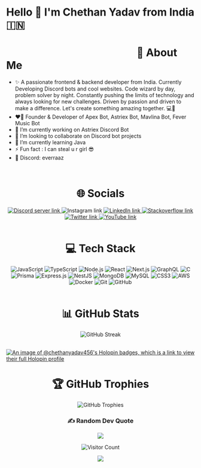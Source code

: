 # Hello 👋 I'm Chethan Yadav from India 🇮🇳
# ⠀⠀⠀⠀⠀⠀⠀⠀⠀⠀⠀⠀⠀⠀⠀⠀⠀💫 About Me
- ✨ A passionate frontend & backend developer from India. Currently Developing Discord bots and cool websites. Code wizard by day, problem solver by night. Constantly pushing the limits of technology and always looking for new challenges. Driven by passion and driven to make a difference. Let's create something amazing together. 💻🚀
- ❤️‍🔥 Founder & Developer of Apex Bot, Astriex Bot, Mavlina Bot, Fever Music Bot
- 🔭 I’m currently working on Astriex Discord Bot
- 👯 I’m looking to collaborate on Discord bot projects
- 🌱 I’m currently learning Java
- ⚡ Fun fact : I can steal u r girl 😎 
- 🐔 Discord: everraaz

<br/>
<h1 align="center">🌐 Socials</h1>

<div align="center">
    <a href="htttps://discord.gg/YVn6nUycHU" target="_blank">
        <img src="https://img.shields.io/badge/Discord-%237289DA.svg?logo=discord&logoColor=white" alt="Discord server link">
    </a>
    <a> 
        <img src="https://img.shields.io/badge/Instagram-%23E4405F.svg?logo=Instagram&logoColor=white" alt="Instagram link">
    </a>
    <a href="https://linkedin.com/in/chethan-yadav" target="_blank">
        <img src="https://img.shields.io/badge/LinkedIn-%230077B5.svg?logo=linkedin&logoColor=white" alt="LinkedIn link">
    </a>
    <a href="https://stackoverflow.com/users/18890241" target="_blank">
        <img src="https://img.shields.io/badge/-Stackoverflow-FE7A16?logo=stack-overflow&logoColor=white" alt="Stackoverflow link">
    </a>
    <a href="https://twitter.com/chethanyadav456" target="_blank">
        <img src="https://img.shields.io/badge/Twitter-%231DA1F2.svg?logo=Twitter&logoColor=white" alt="Twitter link">
    </a>
    <a href="https://youtube.com/c/UCcPqBRJ_8Zqa8x6qRreXBgw" target="_blank">
        <img src="https://img.shields.io/badge/YouTube-%23FF0000.svg?logo=YouTube&logoColor=white" alt="YouTube link">
    </a>
</div>
<br/>

<h1 align="center">💻 Tech Stack</h1>
<div align="center">
    <img src="https://img.shields.io/badge/-JavaScript-black?style=flat-square&logo=javascript" alt="JavaScript">
    <img src="https://img.shields.io/badge/-TypeScript-007ACC?style=flat-square&logo=typescript" alt="TypeScript">
    <img src="https://img.shields.io/badge/-Nodejs-black?style=flat-square&logo=Node.js" alt="Node.js">
    <img src="https://img.shields.io/badge/-React-black?style=flat-square&logo=react" alt="React">
    <img src="https://img.shields.io/badge/-Next.js-black?style=flat-square&logo=next.js" alt="Next.js">
    <img src="https://img.shields.io/badge/-GraphQL-E10098?style=flat-square&logo=graphql" alt="GraphQL">
    <img src="https://img.shields.io/badge/C-311C87?style=flat-square&logo=C" alt="C">
    <img src="https://img.shields.io/badge/-Prisma-2D3748?style=flat-square&logo=prisma" alt="Prisma">
    <img src="https://img.shields.io/badge/-Express.js-787878?style=flat-square&logo=express" alt="Express.js">
    <img src="https://img.shields.io/badge/-html5-black?style=flat-square&logo=html5" alt="NestJS">
    <img src="https://img.shields.io/badge/-MongoDB-black?style=flat-square&logo=mongodb" alt="MongoDB">
    <img src="https://img.shields.io/badge/-MySQL-black?style=flat-square&logo=mysql" alt="MySQL">
    <img src="https://img.shields.io/badge/-CSS3-blue?style=flat-square&logo=css3" alt="CSS3">
    <img src="https://img.shields.io/badge/-aws-black?style=flat-square&logo=amazon" alt="AWS">
    <img src="https://img.shields.io/badge/-Docker-black?style=flat-square&logo=docker" alt="Docker">
    <img src="https://img.shields.io/badge/-Git-black?style=flat-square&logo=git" alt="Git">
    <img src="https://img.shields.io/badge/-GitHub-181717?style=flat-square&logo=github" alt="GitHub">
    </div>
    <br/>

<h1 align="center">📊 GitHub Stats</h1>
<div align="center">
    <img src="https://github-readme-streak-stats.herokuapp.com/?user=chethanyadav456&theme=merko&hide_border=false" alt="GitHub Streak"> <br>
</div>
<br/>

[![An image of @chethanyadav456's Holopin badges, which is a link to view their full Holopin profile](https://holopin.me/chethanyadav456)](https://holopin.io/@chethanyadav456)


<h1 align="center">🏆 GitHub Trophies</h1>

<div align="center">
    <img src="https://github-profile-trophy.vercel.app/?username=chethanyadav456&theme=juicyfresh&no-bg=true&no-frame=true&column=7" alt="GitHub Trophies">

### ✍️ Random Dev Quote
![](https://quotes-github-readme.vercel.app/api?type=horizontal&theme=merko)

![Visitor Count](https://profile-counter.glitch.me/chethanyadav456/count.svg)

<img src="https://github.com/chethanyadav456/chethanyadav456/assets/46392684/56bc1e91-4b24-4ed9-ba3e-77f08f1af9d8">
